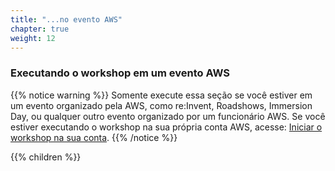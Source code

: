 ```yaml
---
title: "...no evento AWS"
chapter: true
weight: 12
---
```


### Executando o workshop em um evento AWS

{{% notice warning %}}
Somente execute essa seção se você estiver em um evento organizado pela AWS, como re:Invent, Roadshows, Immersion Day, ou qualquer outro evento organizado por um funcionário AWS. Se você estiver executando o workshop na sua própria conta AWS, acesse: [Iniciar o workshop na sua conta](../self_paced/).
{{% /notice %}}

{{% children %}}